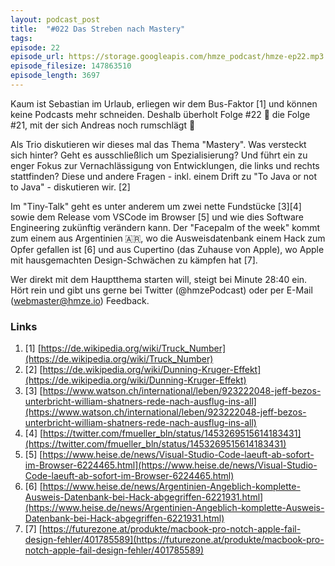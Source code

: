 ```yaml
---
layout: podcast_post
title:  "#022 Das Streben nach Mastery"
tags:
episode: 22
episode_url: https://storage.googleapis.com/hmze_podcast/hmze-ep22.mp3
episode_filesize: 147863510
episode_length: 3697
---
```


Kaum ist Sebastian im Urlaub, erliegen wir dem Bus-Faktor [1] und können keine Podcasts mehr schneiden. Deshalb überholt Folge #22 🚀 die Folge #21, mit der sich Andreas noch rumschlägt 🙈

Als Trio diskutieren wir dieses mal das Thema "Mastery". Was versteckt sich hinter? Geht es ausschließlich um Spezialisierung? Und führt ein zu enger Fokus zur Vernachlässigung von Entwicklungen, die links und rechts stattfinden? Diese und andere Fragen - inkl. einem Drift zu "To Java or not to Java" - diskutieren wir. [2]

Im "Tiny-Talk" geht es unter anderem um zwei nette Fundstücke [3][4] sowie dem Release vom VSCode im Browser [5] und wie dies Software Engineering zukünftig verändern kann. Der "Facepalm of the week" kommt zum einem aus Argentinien 🇦🇷, wo die Ausweisdatenbank einem Hack zum Opfer gefallen ist [6] und aus Cupertino (das Zuhause von Apple), wo Apple mit hausgemachten Design-Schwächen zu kämpfen hat [7].

Wer direkt mit dem Hauptthema starten will, steigt bei Minute 28:40 ein. Hört rein und gibt uns gerne bei Twitter (@hmzePodcast) oder per E-Mail (webmaster@hmze.io) Feedback.

### Links ###
1. [1] [https://de.wikipedia.org/wiki/Truck_Number](https://de.wikipedia.org/wiki/Truck_Number)
2. [2] [https://de.wikipedia.org/wiki/Dunning-Kruger-Effekt](https://de.wikipedia.org/wiki/Dunning-Kruger-Effekt)
3. [3] [https://www.watson.ch/international/leben/923222048-jeff-bezos-unterbricht-william-shatners-rede-nach-ausflug-ins-all](https://www.watson.ch/international/leben/923222048-jeff-bezos-unterbricht-william-shatners-rede-nach-ausflug-ins-all)
4. [4] [https://twitter.com/fmueller_bln/status/1453269515614183431](https://twitter.com/fmueller_bln/status/1453269515614183431)
5. [5] [https://www.heise.de/news/Visual-Studio-Code-laeuft-ab-sofort-im-Browser-6224465.html](https://www.heise.de/news/Visual-Studio-Code-laeuft-ab-sofort-im-Browser-6224465.html)
6. [6] [https://www.heise.de/news/Argentinien-Angeblich-komplette-Ausweis-Datenbank-bei-Hack-abgegriffen-6221931.html](https://www.heise.de/news/Argentinien-Angeblich-komplette-Ausweis-Datenbank-bei-Hack-abgegriffen-6221931.html)
7. [7] [https://futurezone.at/produkte/macbook-pro-notch-apple-fail-design-fehler/401785589](https://futurezone.at/produkte/macbook-pro-notch-apple-fail-design-fehler/401785589)
